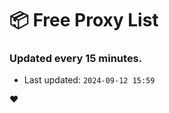 # :package: Free Proxy List
### Updated every 15 minutes.

- Last updated: `2024-09-12 15:59`

:heart:
